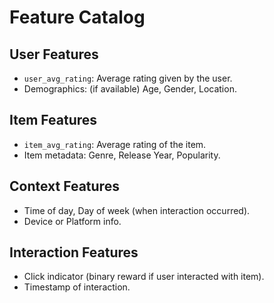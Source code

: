 # Feature Catalog

## User Features
- `user_avg_rating`: Average rating given by the user.
- Demographics: (if available) Age, Gender, Location.

## Item Features
- `item_avg_rating`: Average rating of the item.
- Item metadata: Genre, Release Year, Popularity.

## Context Features
- Time of day, Day of week (when interaction occurred).
- Device or Platform info.

## Interaction Features
- Click indicator (binary reward if user interacted with item).
- Timestamp of interaction.
